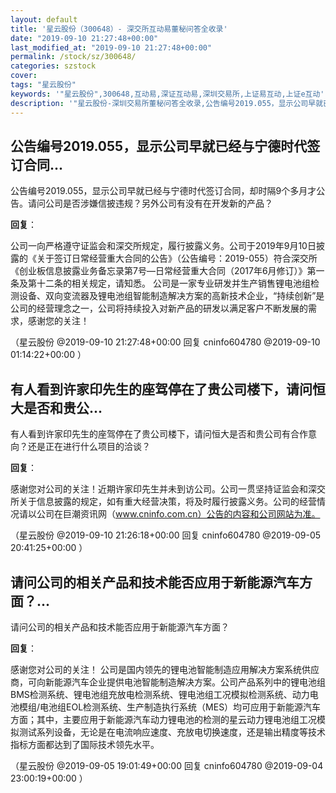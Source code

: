 ```yaml
---
layout: default
title: '星云股份（300648）- 深交所互动易董秘问答全收录'
date: "2019-09-10 21:27:48+00:00"
last_modified_at: "2019-09-10 21:27:48+00:00"
permalink: /stock/sz/300648/
categories: szstock
cover: 
tags: "星云股份"
keywords: '"星云股份",300648,互动易,深证互动易,深圳交易所,上证易互动,上证e互动'
description: '"星云股份-深圳交易所董秘问答全收录,公告编号2019.055，显示公司早就已经与宁德时代签订合同，却时隔9个多月才公告。请问公司是否涉嫌信披违规？另外公司有没有在开发新的产品？"'
---
```


## 公告编号2019.055，显示公司早就已经与宁德时代签订合同...

公告编号2019.055，显示公司早就已经与宁德时代签订合同，却时隔9个多月才公告。请问公司是否涉嫌信披违规？另外公司有没有在开发新的产品？

**回复**：

公司一向严格遵守证监会和深交所规定，履行披露义务。公司于2019年9月10日披露的《关于签订日常经营重大合同的公告》（公告编号：2019-055）符合深交所《创业板信息披露业务备忘录第7号—日常经营重大合同（2017年6月修订）》第一条及第十二条的相关规定，请知悉。
   公司是一家专业研发并生产销售锂电池组检测设备、双向变流器及锂电池组智能制造解决方案的高新技术企业，“持续创新”是公司的经营理念之一，公司将持续投入对新产品的研发以满足客户不断发展的需求，感谢您的关注！ 

（星云股份  @2019-09-10 21:27:48+00:00 回复 cninfo604780  @2019-09-10 01:14:22+00:00 ）

## 有人看到许家印先生的座驾停在了贵公司楼下，请问恒大是否和贵公...

有人看到许家印先生的座驾停在了贵公司楼下，请问恒大是否和贵公司有合作意向？还是正在进行什么项目的洽谈？

**回复**：

感谢您对公司的关注！近期许家印先生并未到访公司。公司一贯坚持证监会和深交所关于信息披露的规定，如有重大经营决策，将及时履行披露义务。公司的经营情况请以公司在巨潮资讯网（www.cninfo.com.cn）公告的内容和公司网站为准。 

（星云股份  @2019-09-10 21:26:18+00:00 回复 cninfo604780  @2019-09-05 20:41:25+00:00 ）

## 请问公司的相关产品和技术能否应用于新能源汽车方面？...

请问公司的相关产品和技术能否应用于新能源汽车方面？

**回复**：

感谢您对公司的关注！
公司是国内领先的锂电池智能制造应用解决方案系统供应商，可向新能源汽车企业提供电池智能制造解决方案。公司产品系列中的锂电池组BMS检测系统、锂电池组充放电检测系统、锂电池组工况模拟检测系统、动力电池模组/电池组EOL检测系统、生产制造执行系统（MES）均可应用于新能源汽车方面；其中，主要应用于新能源汽车动力锂电池的检测的星云动力锂电池组工况模拟测试系列设备，无论是在电流响应速度、充放电切换速度，还是输出精度等技术指标方面都达到了国际技术领先水平。 

（星云股份  @2019-09-05 19:01:49+00:00 回复 cninfo604780  @2019-09-04 23:00:19+00:00 ）

